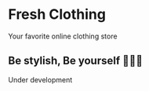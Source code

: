 # Fresh Clothing
Your favorite online clothing store

## Be stylish, Be yourself 🛒👖🧥

Under development